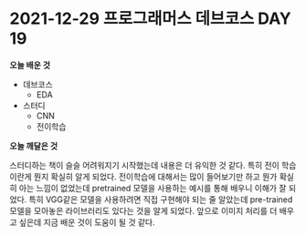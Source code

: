 # 2021-12-29 프로그래머스 데브코스 DAY 19

__오늘 배운 것__

- 데브코스
	- EDA
- 스터디
	- CNN
    - 전이학습
    

__오늘 깨달은 것__

 스터디하는 책이 슬슬 어려워지기 시작했는데 내용은 더 유익한 것 같다. 특히 전이 학습이란게 뭔지 확실히 알게 되었다. 전이학습에 대해서는 많이 들어보기만 하고 뭔가 확실히 아는 느낌이 없었는데 pretrained 모델을 사용하는 예시를 통해 배우니 이해가 잘 되었다. 특히 VGG같은 모델을 사용하려면 직접 구현해야 되는 줄 알았는데 pre-trained 모델을 모아놓은 라이브러리도 있다는 것을 알게 되었다. 앞으로 이미지 처리를 더 배우고 싶은데 지금 배운 것이 도움이 될 것 같다.
